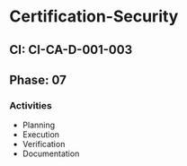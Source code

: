 # Certification-Security

## CI: CI-CA-D-001-003
## Phase: 07

### Activities
- Planning
- Execution
- Verification
- Documentation

